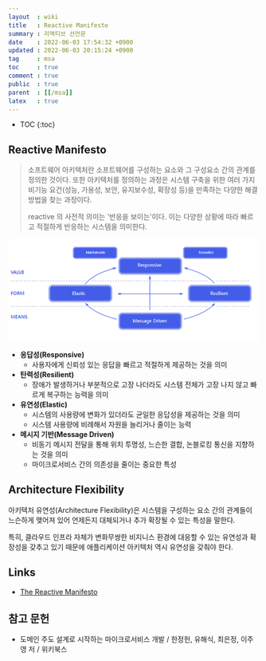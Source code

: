 ```yaml
---
layout  : wiki
title   : Reactive Manifesto
summary : 리액티브 선언문
date    : 2022-06-03 17:54:32 +0900
updated : 2022-06-03 20:15:24 +0900
tag     : msa
toc     : true
comment : true
public  : true
parent  : [[/msa]]
latex   : true
---
```

* TOC
{:toc}

## Reactive Manifesto

> 소프트웨어 아키텍처란 소프트웨어를 구성하는 요소와 그 구성요소 간의 관계를 정의한 것이다. 또한 아키텍처를 정의하는 과정은 시스템 구축을 위한 여러 가지 비기능 요건(성능, 가용성, 보안, 유지보수성, 확장성 등)을 만족하는 다양한 해결 방법을 찾는 과정이다.
> 
> reactive 의 사전적 의미는 '반응을 보이는'이다. 이는 다양한 상황에 따라 빠르고 적절하게 반응하는 시스템을 의미한다.

![](/resource/wiki/msa-reactive-manifesto/reactive-manifesto.png)

- __응답성(Responsive)__
  - 사용자에게 신뢰성 있는 응답을 빠르고 적절하게 제공하는 것을 의미
- __탄력성(Resilient)__
  - 장애가 발생하거나 부분적으로 고장 나더라도 시스템 전체가 고장 나지 않고 빠르게 복구하는 능력을 의미
- __유연성(Elastic)__
  - 시스템의 사용량에 변화가 있더라도 균일한 응답성을 제공하는 것을 의미
  - 시스템 사용량에 비례해서 자원을 늘리거나 줄이는 능력
- __메시지 기반(Message Driven)__
  - 비동기 메시지 전달을 통해 위치 투명성, 느슨한 결합, 논블로킹 통신을 지향하는 것을 의미
  - 마이크로서비스 간의 의존성을 줄이는 중요한 특성

## Architecture Flexibility

아키텍처 유연성(Architecture Flexibility)은 시스템을 구성하는 요소 간의 관계들이 느슨하게 맺어져 있어 언제든지 대체되거나 추가 확장될 수 있는 특성을 말한다. 

특히, 클라우드 인프라 자체가 변화무쌍한 비지니스 환경에 대응할 수 있는 유연성과 확장성을 갖추고 있기 때문에 애플리케이션 아키텍처 역시 유연성을 갖춰야 한다.

## Links

- [The Reactive Manifesto](https://www.reactivemanifesto.org/)

## 참고 문헌

- 도메인 주도 설계로 시작하는 마이크로서비스 개발 / 한정헌, 유해식, 최은정, 이주영 저 / 위키북스